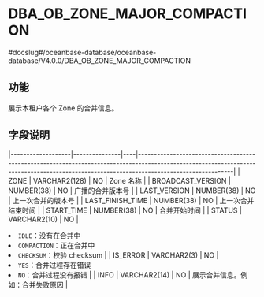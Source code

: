 DBA_OB_ZONE_MAJOR_COMPACTION 
=================================================
#docslug#/oceanbase-database/oceanbase-database/V4.0.0/DBA_OB_ZONE_MAJOR_COMPACTION


功能 
-------------------

展示本租户各个 Zone 的合并信息。

字段说明 
----------------------



|-------------------|---------------|----|------------------------------------------------------------------------------------------------------------------------------------------------------------------------------------------|
| ZONE              | VARCHAR2(128) | NO | Zone 名称                                                                                                                                                                                  |
| BROADCAST_VERSION | NUMBER(38)    | NO | 广播的合并版本号                                                                                                                                                                                 |
| LAST_VERSION      | NUMBER(38)    | NO | 上一次合并的版本号                                                                                                                                                                                |
| LAST_FINISH_TIME  | NUMBER(38)    | NO | 上一次合并结束时间                                                                                                                                                                                |
| START_TIME        | NUMBER(38)    | NO | 合并开始时间                                                                                                                                                                                   |
| STATUS            | VARCHAR2(10)  | NO | <li> `IDLE`：没有在合并中   <li> `COMPACTION`：正在合并中   <li> `CHECKSUM`：校验 checksum    |
| IS_ERROR          | VARCHAR2(3)   | NO | <li> `YES`：合并过程存在错误   <li> `NO`：合并过程没有报错                                                                    |
| INFO              | VARCHAR2(14)  | NO | 展示合并信息。例如：合并失败原因                                                                                                                                                                         |



